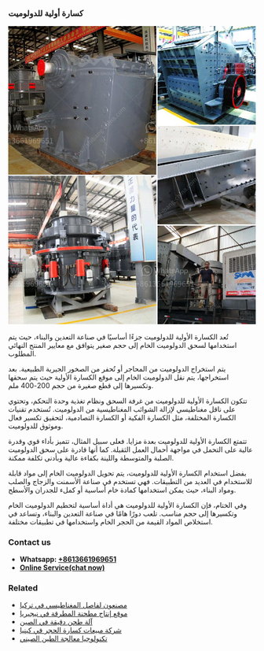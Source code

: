 <h3>كسارة أولية للدولوميت</h3><img src='1701852712.jpg' alt=''><p>تُعد الكسارة الأولية للدولوميت جزءًا أساسيًا في صناعة التعدين والبناء، حيث يتم استخدامها لسحق الدولوميت الخام إلى حجم صغير يتوافق مع معايير المنتج النهائي المطلوب.</p><p>يتم استخراج الدولوميت من المحاجر أو تُحفر من الصخور الجيرية الطبيعية. بعد استخراجها، يتم نقل الدولوميت الخام إلى موقع الكسارة الأولية حيث يتم سحقها وتكسيرها إلى قطع صغيرة من حجم 200-400 ملم.</p><p>تتكون الكسارة الأولية للدولوميت من غرفة السحق ونظام تغذية وحدة التحكم، وتحتوي على ناقل مغناطيسي لإزالة الشوائب المغناطيسية من الدولوميت. تُستخدم تقنيات الكسارة المختلفة، مثل الكسارة الفكية أو الكسارة التصادمية، لتحقيق تكسير فعال وموثوق للدولوميت.</p><p>تتمتع الكسارة الأولية للدولوميت بعدة مزايا. فعلى سبيل المثال، تتميز بأداء قوي وقدرة عالية على التحمل في مواجهة أحمال العمل الثقيلة. كما أنها قادرة على سحق الدولوميت الصلبة والمتوسطة واللينة بكفاءة عالية وبأدنى تكلفة ممكنة.</p><p>بفضل استخدام الكسارة الأولية للدولوميت، يتم تحويل الدولوميت الخام إلى مواد قابلة للاستخدام في العديد من التطبيقات. فهي تستخدم في صناعة الأسمنت والزجاج والصلب ومواد البناء، حيث يمكن استخدامها كمادة خام أساسية أو كملء للجدران والأسطح.</p><p>وفي الختام، فإن الكسارة الأولية للدولوميت هي أداة أساسية لتحطيم الدولوميت الخام وتكسيرها إلى حجم مناسب. تلعب دورًا هامًا في صناعة التعدين والبناء، وتساعد في استخلاص المواد القيمة من الحجر الخام واستخدامها في تطبيقات مختلفة.</p><h3>Contact us</h3><ul><li><strong>Whatsapp:&nbsp;<a href="https://wa.me/8613661969651">+8613661969651</a></strong></li><li><a href="https://swt.shibang-china.com/?git&amp;zhl&amp;كسارة أولية للدولوميت"><strong>Online Service(chat now)</strong></a></li></ul><h3>Related</h3><ul><li><a href='مصنعون لفاصل المغناطيسي في تركيا.md'>مصنعون لفاصل المغناطيسي في تركيا</a></li><li><a href='موقع إنتاج مطحنة المطرقة في نيجيريا.md'>موقع إنتاج مطحنة المطرقة في نيجيريا</a></li><li><a href='آلة طحن دقيقة في الصين.md'>آلة طحن دقيقة في الصين</a></li><li><a href='شركة مبيعات كسارة الحجر في كينيا.md'>شركة مبيعات كسارة الحجر في كينيا</a></li><li><a href='تكنولوجيا معالجة الطين الصيني.md'>تكنولوجيا معالجة الطين الصيني</a></li></ul>